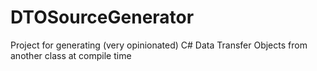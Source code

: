 # DTOSourceGenerator
Project for generating (very opinionated) C# Data Transfer Objects from another class at compile time

